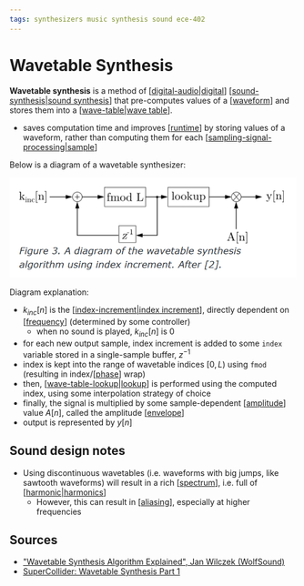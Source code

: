 ```yaml
---
tags: synthesizers music synthesis sound ece-402
---
```


# Wavetable Synthesis

**Wavetable synthesis** is a method of [[digital-audio|digital]] [[sound-synthesis|sound synthesis]] that pre-computes values of a [[waveform]] and stores them into a [[wave-table|wave table]].

- saves computation time and improves [[runtime]] by storing values of a waveform, rather than computing them for each [[sampling-signal-processing|sample]]

Below is a diagram of a wavetable synthesizer:

![Wavetable synthesizer diagram](../public/attachments/wavetable-synthesizer-diagram.png)

Diagram explanation:

- $k_{inc}[n]$ is the [[index-increment|index increment]], directly dependent on [[frequency]] (determined by some controller)
  - when no sound is played, $k_{inc}[n]$ is 0
- for each new output sample, index increment is added to some `index` variable stored in a single-sample buffer, $z^{-1}$
- index is kept into the range of wavetable indices $[0, L)$ using `fmod` (resulting in index/[[phase]] wrap)
- then, [[wave-table-lookup|lookup]] is performed using the computed index, using some interpolation strategy of choice
- finally, the signal is multiplied by some sample-dependent [[amplitude]] value $A[n]$, called the amplitude [[envelope]]
- output is represented by $y[n]$

## Sound design notes

- Using discontinuous wavetables (i.e. waveforms with big jumps, like sawtooth waveforms) will result in a rich [[spectrum]], i.e. full of [[harmonic|harmonics]]
  - However, this can result in [[aliasing]], especially at higher frequencies

## Sources

- ["Wavetable Synthesis Algorithm Explained", Jan Wilczek (WolfSound)](https://www.thewolfsound.com/sound-synthesis/wavetable-synthesis-algorithm/)
- [SuperCollider: Wavetable Synthesis Part 1](https://youtu.be/8EK9sq_9gFI)

[//begin]: # "Autogenerated link references for markdown compatibility"
[digital-audio|digital]: digital-audio "Digital Audio"
[sound-synthesis|sound synthesis]: sound-synthesis "Sound Synthesis"
[waveform]: waveform "Waveform"
[wave-table|wave table]: wave-table "Wave Table"
[runtime]: runtime "Runtime"
[sampling-signal-processing|sample]: sampling-signal-processing "Sampling (Signal Processing)"
[index-increment|index increment]: index-increment "Index increment"
[frequency]: frequency "Frequency"
[phase]: phase "Phase"
[wave-table-lookup|lookup]: wave-table-lookup "Wave table lookup"
[amplitude]: amplitude "Amplitude"
[envelope]: envelope "Envelope"
[spectrum]: spectrum "Spectrum"
[harmonic|harmonics]: harmonic "Harmonic"
[aliasing]: aliasing "Aliasing"
[//end]: # "Autogenerated link references"
